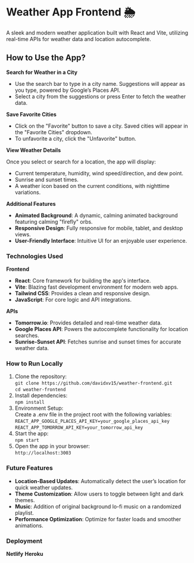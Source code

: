 # Weather App Frontend 🌦️
A sleek and modern weather application built with React and Vite, utilizing real-time APIs for weather data and location autocomplete.

## How to Use the App?

**Search for Weather in a City**
- Use the search bar to type in a city name. Suggestions will appear as you type, powered by Google’s Places API.
- Select a city from the suggestions or press Enter to fetch the weather data.

**Save Favorite Cities**
- Click on the "Favorite" button to save a city. Saved cities will appear in the "Favorite Cities" dropdown.
- To unfavorite a city, click the "Unfavorite" button.

**View Weather Details**

Once you select or search for a location, the app will display:  
- Current temperature, humidity, wind speed/direction, and dew point.
- Sunrise and sunset times.
- A weather icon based on the current conditions, with nighttime variations.

**Additional Features**
* **Animated Background**: A dynamic, calming animated background featuring calming "firefly" orbs.  
* **Responsive Design**: Fully responsive for mobile, tablet, and desktop views.  
* **User-Friendly Interface**: Intuitive UI for an enjoyable user experience.

### Technologies Used
**Frontend**
- **React**: Core framework for building the app's interface.  
- **Vite**: Blazing fast development environment for modern web apps.  
- **Tailwind CSS**: Provides a clean and responsive design.
- **JavaScript**: For core logic and API integrations.

**APIs**

- **Tomorrow.io**: Provides detailed and real-time weather data.  
- **Google Places API**: Powers the autocomplete functionality for location searches.  
- **Sunrise-Sunset API**: Fetches sunrise and sunset times for accurate weather data.

### How to Run Locally

1. Clone the repository:  
   `git clone https://github.com/davidxv15/weather-frontend.git`  
   `cd weather-frontend`
2. Install dependencies:  
   `npm install`
3. Environment Setup:  
   Create a .env file in the project root with the following variables:  
   `REACT_APP_GOOGLE_PLACES_API_KEY=your_google_places_api_key` 
   `REACT_APP_TOMORROW_API_KEY=your_tomorrow_api_key`
4. Start the app:  
 `npm start`
5. Open the app in your browser:  
`http://localhost:3003`

### Future Features

- **Location-Based Updates**: Automatically detect the user’s location for quick weather updates.  
- **Theme Customization**: Allow users to toggle between light and dark themes.  
- **Music**: Addition of original background lo-fi music on a randomized playlist.  
- **Performance Optimization**: Optimize for faster loads and smoother animations.  

### Deployment
**Netlify**
**Heroku**